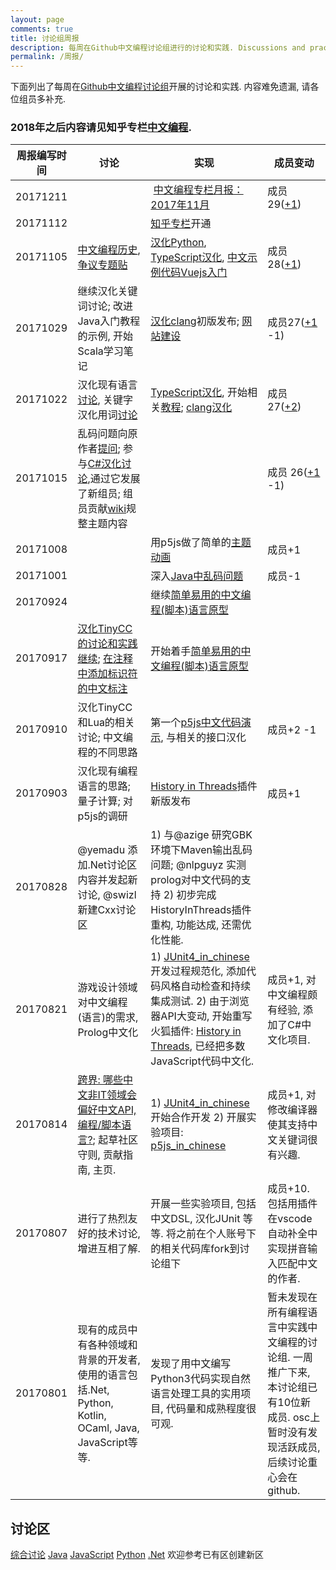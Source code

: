 ```yaml
---
layout: page
comments: true
title: 讨论组周报
description: 每周在Github中文编程讨论组进行的讨论和实践. Discussions and practices carried out each week in Github organization.
permalink: /周报/
---
```


下面列出了每周在[Github中文编程讨论组](https://github.com/program-in-chinese/overview)开展的讨论和实践. 内容难免遗漏, 请各位组员多补充.

### 2018年之后内容请见知乎专栏[中文编程](https://zhuanlan.zhihu.com/c_140193266).

周报编写时间 | 讨论 | 实现 | 成员变动
------------ | ------------- | ------------- | -------------
20171211 | |  [中文编程专栏月报：2017年11月](https://zhuanlan.zhihu.com/p/31924222) | 成员29([+1](https://github.com/program-in-chinese/overview/issues/2#issuecomment-344475560))
20171112 | | [知乎专栏](https://zhuanlan.zhihu.com/c_140193266)开通 | |
20171105 | [中文编程历史](https://github.com/program-in-chinese/overview/issues/47), [争议专题贴](https://github.com/program-in-chinese/overview/issues/44) | [汉化Python](https://github.com/program-in-chinese/Python/issues/2), [TypeScript汉化](https://github.com/program-in-chinese/CTS/issues/9#issuecomment-341930178), [中文示例代码Vuejs入门](http://codeinchinese.com/%E5%91%BD%E5%90%8D/%E6%95%99%E7%A8%8B/2017/10/31/%E4%B8%AD%E6%96%87%E4%BB%A3%E7%A0%81%E7%A4%BA%E4%BE%8B%E6%95%99%E7%A8%8B%E4%B9%8BVuejs%E5%85%A5%E9%97%A8.html) | 成员28([+1](https://github.com/program-in-chinese/overview/issues/2#issuecomment-341302198))
20171029 | 继续汉化关键词讨论; 改进Java入门教程的示例, 开始Scala学习笔记 | [汉化clang](https://github.com/program-in-chinese/cnlang)初版发布; [网站建设](https://github.com/program-in-chinese/team_website) | 成员27([+1](https://github.com/program-in-chinese/overview/issues/2#issuecomment-340501114) -1)
20171022 | 汉化现有语言[讨论](https://github.com/program-in-chinese/overview/issues/25#issuecomment-337445958), 关键字汉化用词[讨论](https://github.com/program-in-chinese/overview/issues/40) | [TypeScript汉化](https://github.com/program-in-chinese/CTS), 开始相关[教程](https://github.com/program-in-chinese/CTS_in_hours); [clang汉化](https://github.com/program-in-chinese/overview/issues/40) | 成员 27([+2](https://github.com/program-in-chinese/overview/issues/2#issuecomment-336962229)) |
20171015 | 乱码问题向原作者[提问](https://github.com/checkstyle/checkstyle/commit/702a1a957607881e72bb94b3104c2603ef10891f#commitcomment-24897023); 参与[C#汉化讨论](https://github.com/dotnet/csharplang/issues/993),通过它发展了新组员; 组员贡献[wiki](https://github.com/program-in-chinese/overview/wiki)规整主题内容 | | 成员 26([+1](https://github.com/program-in-chinese/overview/issues/2#issuecomment-336612923) -1) |
20171008 | | 用p5js做了简单的[主题动画](https://github.com/program-in-chinese/overview/issues/20#issuecomment-335245582) | 成员+1 |
20171001 | | 深入[Java中乱码问题](https://github.com/program-in-chinese/junit4_in_chinese/pull/12#issuecomment-333349920) | 成员-1 |
20170924 | | 继续[简单易用的中文编程(脚本)语言原型](https://github.com/program-in-chinese/overview/issues/33#issuecomment-331752774) | |
20170917 | [汉化TinyCC的讨论和实践继续](https://github.com/program-in-chinese/overview/issues/28#issuecomment-328427766); [在注释中添加标识符的中文标注](https://github.com/program-in-chinese/overview/issues/32) | 开始着手[简单易用的中文编程(脚本)语言原型](https://github.com/program-in-chinese/overview/issues/33) | |
20170910 | 汉化TinyCC和Lua的相关讨论; 中文编程的不同思路 | 第一个[p5js中文代码演示](https://my.oschina.net/u/750760/tweet/15262605), 与相关的接口汉化 | 成员+2 -1 |
20170903 |  汉化现有编程语言的思路; 量子计算; 对p5js的调研 | [History in Threads](https://addons.mozilla.org/en-US/firefox/addon/history-in-threads/)插件新版发布 | 成员+1 |
20170828 | @yemadu 添加.Net讨论区内容并发起新讨论, @swizl 新建Cxx讨论区 | 1) 与@azige 研究GBK环境下Maven输出乱码问题; @nlpguyz 实测prolog对中文代码的支持 2) 初步完成HistoryInThreads插件重构, 功能达成, 还需优化性能. | |
20170821 | 游戏设计领域对中文编程(语言)的需求, Prolog中文化 | 1) [JUnit4_in_chinese](https://github.com/program-in-chinese/junit4_in_chinese)开发过程规范化, 添加代码风格自动检查和持续集成测试. 2) 由于浏览器API大变动, 开始重写火狐插件: [History in Threads](https://github.com/program-in-chinese/HistoryInThreads_WebExtension), 已经把多数JavaScript代码中文化. | 成员+1, 对中文编程颇有经验, 添加了C#中文化项目. |
20170814 | [跨界: 哪些中文非IT领域会偏好中文API, 编程/脚本语言?](https://github.com/program-in-chinese/overview/issues/19); 起草社区守则, 贡献指南, 主页. | 1) [JUnit4_in_chinese](https://github.com/program-in-chinese/junit4_in_chinese)开始合作开发 2) 开展实验项目: [p5js_in_chinese](https://github.com/program-in-chinese/p5js_in_chinese) | 成员+1, 对修改编译器使其支持中文关键词很有兴趣. |
20170807 | 进行了热烈友好的技术讨论, 增进互相了解. | 开展一些实验项目, 包括中文DSL, 汉化JUnit 等等. 将之前在个人账号下的相关代码库fork到讨论组下 | 成员+10. 包括用插件在vscode自动补全中实现拼音输入匹配中文的作者. |
20170801 | 现有的成员中有各种领域和背景的开发者, 使用的语言包括.Net, Python, Kotlin, OCaml, Java, JavaScript等等. | 发现了用中文编写Python3代码实现自然语言处理工具的实用项目, 代码量和成熟程度很可观. | 暂未发现在所有编程语言中实践中文编程的讨论组. 一周推广下来, 本讨论组已有10位新成员. osc上暂时没有发现活跃成员, 后续讨论重心会在github. | 

## 讨论区
[综合讨论](https://github.com/program-in-chinese/overview/issues) [Java](https://github.com/program-in-chinese/Java) [JavaScript](https://github.com/program-in-chinese/JavaScript) [Python](https://github.com/program-in-chinese/Python) [.Net](https://github.com/program-in-chinese/.Net) 欢迎参考已有区创建新区
